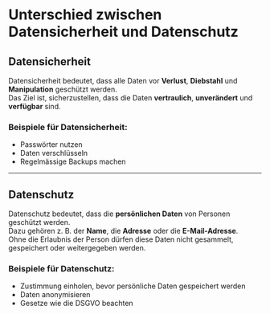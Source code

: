 # Unterschied zwischen Datensicherheit und Datenschutz

## Datensicherheit  
Datensicherheit bedeutet, dass alle Daten vor **Verlust**, **Diebstahl** und **Manipulation** geschützt werden.  
Das Ziel ist, sicherzustellen, dass die Daten **vertraulich**, **unverändert** und **verfügbar** sind.

### Beispiele für Datensicherheit:
- Passwörter nutzen  
- Daten verschlüsseln  
- Regelmässige Backups machen  

---

## Datenschutz  
Datenschutz bedeutet, dass die **persönlichen Daten** von Personen geschützt werden.  
Dazu gehören z. B. der **Name**, die **Adresse** oder die **E-Mail-Adresse**.  
Ohne die Erlaubnis der Person dürfen diese Daten nicht gesammelt, gespeichert oder weitergegeben werden.

### Beispiele für Datenschutz:
- Zustimmung einholen, bevor persönliche Daten gespeichert werden  
- Daten anonymisieren  
- Gesetze wie die DSGVO beachten  
